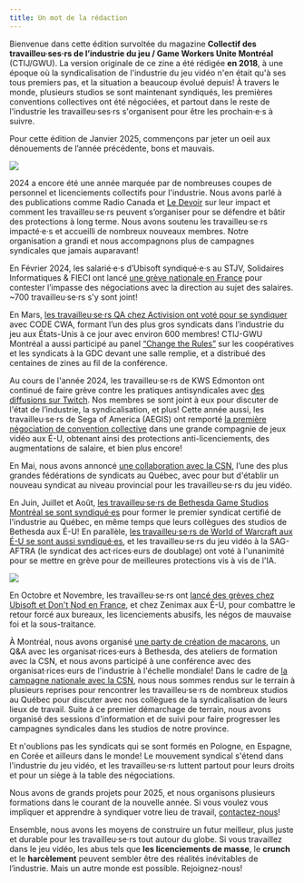 ```yaml
---
title: Un mot de la rédaction
---
```


  Bienvenue dans cette édition survoltée du magazine **Collectif des travailleu·ses·rs de l’industrie du jeu / Game Workers Unite Montréal** (CTIJ/GWU). La version originale de ce zine a été rédigée **en 2018**, à une époque où la syndicalisation de l'industrie du jeu vidéo n'en était qu'à ses tous premiers pas, et la situation a beaucoup évolué depuis! À travers le monde, plusieurs studios se sont maintenant syndiqués, les premières conventions collectives ont été négociées, et partout dans le reste de l'industrie les travailleu·ses·rs s'organisent pour être les prochain·e·s à suivre.

Pour cette édition de Janvier 2025, commençons par jeter un oeil aux dénouements de l’année précédente, bons et mauvais.

<div class="md-img">
<img
  src="/images/PO_TV.png"
/>
</div>

2024 a encore été une année marquée par de nombreuses coupes de personnel et licenciements collectifs pour l'industrie. Nous avons parlé à des publications comme Radio Canada et [Le Devoir](https://www.ledevoir.com/culture/807864/monde-jeu-video-entre-licenciements-epuisements) sur leur impact et comment les travailleu·se·rs peuvent s’organiser pour se défendre et bâtir des protections à long terme. Nous avons soutenu les travailleu·se·rs impacté·e·s et accueilli de nombreux nouveaux membres. Notre organisation a grandi et nous accompagnons plus de campagnes syndicales que jamais auparavant!

En Février 2024, les salarié·e·s d’Ubisoft syndiqué·e·s au STJV, Solidaires Informatiques & FIECI ont lancé [une grève nationale en France](https://x.com/SolInfoJeuVideo/status/1753015863542788591) pour contester l’impasse des négociations avec la direction au sujet des salaires. ~700 travailleu·se·rs s'y sont joint!

En Mars, [les travailleu·se·rs QA chez Activision ont voté pour se syndiquer](https://www.polygon.com/24093254/activision-qa-600-workers-union-microsoft) avec CODE CWA, formant l’un des plus gros syndicats dans l’industrie du jeu aux États-Unis à ce jour avec environ 600 membres! CTIJ-GWU Montréal a aussi participé au panel [“Change the Rules”](https://gdcvault.com/play/1034180/Change-the-Rules-Co-Ops) sur les coopératives et les syndicats à la GDC devant une salle remplie, et a distribué des centaines de zines au fil de la conférence.

Au cours de l'année 2024, les travailleu·se·rs de KWS Edmonton ont continué de faire grève contre les pratiques antisyndicales avec [des diffusions sur Twitch](https://x.com/FP4GW/status/1773000929648005426). Nos membres se sont joint à eux pour discuter de l'état de l’industrie, la syndicalisation, et plus! Cette année aussi, les travailleu·se·rs de Sega of America (AEGIS) ont remporté [la première négociation de convention collective](https://www.polygon.com/24113444/sega-america-workers-union-contract-aegis) dans une grande compagnie de jeux vidéo aux É-U, obtenant ainsi des protections anti-licenciements, des augmentations de salaire, et bien plus encore!

En Mai, nous avons annoncé [une collaboration avec la CSN](https://www.polygon.com/24145830/game-workers-unite-csn-union-2024), l’une des plus grandes fédérations de syndicats au Québec, avec pour but d'établir un nouveau syndicat au niveau provincial pour les travailleu·se·rs du jeu vidéo.

En Juin, Juillet et Août, [les travailleu·se·rs de Bethesda Game Studios Montréal se sont syndiqué·es](https://x.com/OneBGS_MTL/status/1806001296593346639) pour former le premier syndicat certifié de l'industrie au Québec, en même temps que leurs collègues des studios de Bethesda aux É-U! En parallèle, [les travailleu·se·rs de World of Warcraft aux É-U se sont aussi syndiqué·es](https://x.com/WoWGG_CWA/status/1816194652539871269), et les travailleu·se·rs du jeu vidéo à la SAG-AFTRA (le syndicat des act·rices·eurs de doublage) ont voté à l'unanimité pour se mettre en grève pour de meilleures protections vis à vis de l'IA.

<div class="md-img">
<img
  src="/images/PO_Candle.png"
/>
</div>

En Octobre et Novembre, les travailleu·se·rs ont [lancé des grèves chez Ubisoft et Don't Nod en France](https://www.stjv.fr/2024/11/mise-en-place-dune-caisse-de-greve-pour-le-mouvement-social-a-dont-nod/), et chez Zenimax aux É-U, pour combattre le retour forcé aux bureaux, les licenciements abusifs, les négos de mauvaise foi et la sous-traitance.

À Montréal, nous avons organisé [une party de création de macarons](https://x.com/GWU_Montreal/status/1848388021688713658), un Q&A avec les organisat·rices·eurs à Bethesda, des ateliers de formation avec la CSN, et nous avons participé à une conférence avec des organisat·rices·eurs de l'industrie à l'échelle mondiale! Dans le cadre de [la campagne nationale avec la CSN](https://sesyndiquer.org/jeux-video/), nous nous sommes rendus sur le terrain à plusieurs reprises pour rencontrer les travailleu·se·rs de nombreux studios au Québec pour discuter avec nos collègues de la syndicalisation de leurs lieux de travail. Suite à ce premier démarchage de terrain, nous avons organisé des sessions d'information et de suivi pour faire progresser les campagnes syndicales dans les studios de notre province.

Et n'oublions pas les syndicats qui se sont formés en Pologne, en Espagne, en Corée et ailleurs dans le monde! Le mouvement syndical s'étend dans l'industrie du jeu vidéo, et les travailleu·se·rs luttent partout pour leurs droits et pour un siège à la table des négociations.

Nous avons de grands projets pour 2025, et nous organisons plusieurs formations dans le courant de la nouvelle année. Si vous voulez vous impliquer et apprendre à syndiquer votre lieu de travail, [contactez-nous](https://gwumtl.com/fr/)!

Ensemble, nous avons les moyens de construire un futur meilleur, plus juste et durable pour les travailleu·se·rs tout autour du globe. Si vous travaillez dans le jeu vidéo, les abus tels que **les licenciements de masse**, le **crunch** et le **harcèlement** peuvent sembler être des réalités inévitables de l’industrie. Mais un autre monde est possible. Rejoignez-nous!
